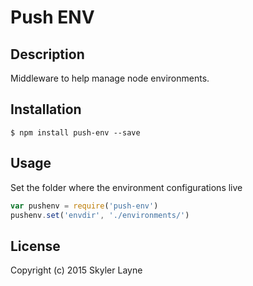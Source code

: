 # Push ENV  

## Description  

Middleware to help manage node environments.  

## Installation

```UNIX
$ npm install push-env --save
```

## Usage  

Set the folder where the environment configurations live  
```javascript
var pushenv = require('push-env')
pushenv.set('envdir', './environments/')
```



## License

Copyright (c) 2015 Skyler Layne
